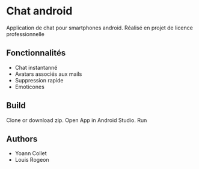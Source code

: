 # Chat android
Application de chat pour smartphones android.
Réalisé en projet de licence professionnelle

## Fonctionnalités
* Chat instantanné
* Avatars associés aux mails
* Suppression rapide
* Emoticones

## Build
Clone or download zip.
Open App in Android Studio.
Run

## Authors
* Yoann Collet
* Louis Rogeon
